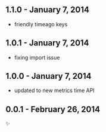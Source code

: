 
1.1.0 - January 7, 2014
-------------------------
- friendly timeago keys

1.0.1 - January 7, 2014
-------------------------
- fixing import issue

1.0.0 - January 7, 2014
-------------------------
- updated to new metrics time API

0.0.1 - February 26, 2014
-------------------------
:sparkles:
